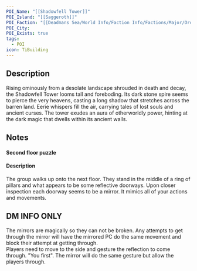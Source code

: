 ```yaml
---
POI_Name: "[[Shadowfell Tower]]"
POI_Island: "[[Saggeroth]]"
POI_Faction: "[[Deadmans Sea/World Info/Faction Info/Factions/Major/Order of the Divine]]"
POI_City: 
POI_Exists: true
tags:
  - POI
icon: TiBuilding
---
```

## Description
Rising ominously from a desolate landscape shrouded in death and decay, the Shadowfell Tower looms tall and foreboding. Its dark stone spire seems to pierce the very heavens, casting a long shadow that stretches across the barren land. Eerie whispers fill the air, carrying tales of lost souls and ancient curses. The tower exudes an aura of otherworldly power, hinting at the dark magic that dwells within its ancient walls.


## Notes
#### Second floor puzzle
#### Description
The group walks up onto the next floor. They stand in the middle of a ring of pillars and what appears to be some reflective doorways. Upon closer inspection each doorway seems to be a mirror. It mimics all of your actions and movements.



## DM INFO ONLY
The mirrors are magically so they can not be broken. Any attempts to get through the mirror will have the mirrored PC do the same movement and block their attempt at getting through.   
Players need to move to the side and gesture the reflection to come through. "You first". The mirror will do the same gesture but allow the players through.


